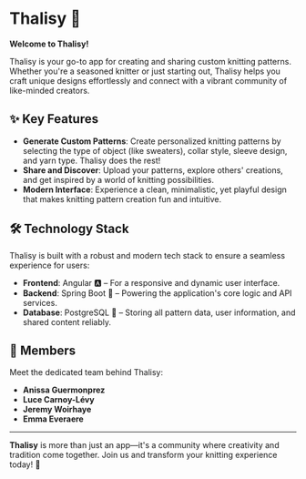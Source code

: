 # Thalisy 🧶

**Welcome to Thalisy!**  

Thalisy is your go-to app for creating and sharing custom knitting patterns. Whether you're a seasoned knitter or just starting out, Thalisy helps you craft unique designs effortlessly and connect with a vibrant community of like-minded creators.

## ✨ Key Features
- **Generate Custom Patterns**: Create personalized knitting patterns by selecting the type of object (like sweaters), collar style, sleeve design, and yarn type. Thalisy does the rest!  
- **Share and Discover**: Upload your patterns, explore others' creations, and get inspired by a world of knitting possibilities.  
- **Modern Interface**: Experience a clean, minimalistic, yet playful design that makes knitting pattern creation fun and intuitive.

## 🛠️ Technology Stack
Thalisy is built with a robust and modern tech stack to ensure a seamless experience for users:
- **Frontend**: Angular 🅰️ – For a responsive and dynamic user interface.
- **Backend**: Spring Boot 🌱 – Powering the application's core logic and API services.
- **Database**: PostgreSQL 🐘 – Storing all pattern data, user information, and shared content reliably.

## 👥 Members
Meet the dedicated team behind Thalisy:
- **Anissa Guermonprez**
- **Luce Carnoy-Lévy**
- **Jeremy Woirhaye**
- **Emma Everaere**

---

**Thalisy** is more than just an app—it's a community where creativity and tradition come together. Join us and transform your knitting experience today! 🌟